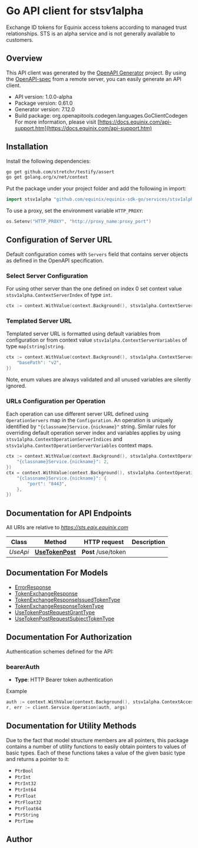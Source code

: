 # Go API client for stsv1alpha

Exchange ID tokens for Equinix access tokens according to managed trust relationships. STS is an alpha service and is not generally available to customers.

## Overview
This API client was generated by the [OpenAPI Generator](https://openapi-generator.tech) project.  By using the [OpenAPI-spec](https://www.openapis.org/) from a remote server, you can easily generate an API client.

- API version: 1.0.0-alpha
- Package version: 0.61.0
- Generator version: 7.12.0
- Build package: org.openapitools.codegen.languages.GoClientCodegen
For more information, please visit [https://docs.equinix.com/api-support.htm](https://docs.equinix.com/api-support.htm)

## Installation

Install the following dependencies:

```sh
go get github.com/stretchr/testify/assert
go get golang.org/x/net/context
```

Put the package under your project folder and add the following in import:

```go
import stsv1alpha "github.com/equinix/equinix-sdk-go/services/stsv1alpha"
```

To use a proxy, set the environment variable `HTTP_PROXY`:

```go
os.Setenv("HTTP_PROXY", "http://proxy_name:proxy_port")
```

## Configuration of Server URL

Default configuration comes with `Servers` field that contains server objects as defined in the OpenAPI specification.

### Select Server Configuration

For using other server than the one defined on index 0 set context value `stsv1alpha.ContextServerIndex` of type `int`.

```go
ctx := context.WithValue(context.Background(), stsv1alpha.ContextServerIndex, 1)
```

### Templated Server URL

Templated server URL is formatted using default variables from configuration or from context value `stsv1alpha.ContextServerVariables` of type `map[string]string`.

```go
ctx := context.WithValue(context.Background(), stsv1alpha.ContextServerVariables, map[string]string{
	"basePath": "v2",
})
```

Note, enum values are always validated and all unused variables are silently ignored.

### URLs Configuration per Operation

Each operation can use different server URL defined using `OperationServers` map in the `Configuration`.
An operation is uniquely identified by `"{classname}Service.{nickname}"` string.
Similar rules for overriding default operation server index and variables applies by using `stsv1alpha.ContextOperationServerIndices` and `stsv1alpha.ContextOperationServerVariables` context maps.

```go
ctx := context.WithValue(context.Background(), stsv1alpha.ContextOperationServerIndices, map[string]int{
	"{classname}Service.{nickname}": 2,
})
ctx = context.WithValue(context.Background(), stsv1alpha.ContextOperationServerVariables, map[string]map[string]string{
	"{classname}Service.{nickname}": {
		"port": "8443",
	},
})
```

## Documentation for API Endpoints

All URIs are relative to *https://sts.eqix.equinix.com*

Class | Method | HTTP request | Description
------------ | ------------- | ------------- | -------------
*UseApi* | [**UseTokenPost**](docs/UseApi.md#usetokenpost) | **Post** /use/token | 


## Documentation For Models

 - [ErrorResponse](docs/ErrorResponse.md)
 - [TokenExchangeResponse](docs/TokenExchangeResponse.md)
 - [TokenExchangeResponseIssuedTokenType](docs/TokenExchangeResponseIssuedTokenType.md)
 - [TokenExchangeResponseTokenType](docs/TokenExchangeResponseTokenType.md)
 - [UseTokenPostRequestGrantType](docs/UseTokenPostRequestGrantType.md)
 - [UseTokenPostRequestSubjectTokenType](docs/UseTokenPostRequestSubjectTokenType.md)


## Documentation For Authorization


Authentication schemes defined for the API:
### bearerAuth

- **Type**: HTTP Bearer token authentication

Example

```go
auth := context.WithValue(context.Background(), stsv1alpha.ContextAccessToken, "BEARER_TOKEN_STRING")
r, err := client.Service.Operation(auth, args)
```


## Documentation for Utility Methods

Due to the fact that model structure members are all pointers, this package contains
a number of utility functions to easily obtain pointers to values of basic types.
Each of these functions takes a value of the given basic type and returns a pointer to it:

* `PtrBool`
* `PtrInt`
* `PtrInt32`
* `PtrInt64`
* `PtrFloat`
* `PtrFloat32`
* `PtrFloat64`
* `PtrString`
* `PtrTime`

## Author



